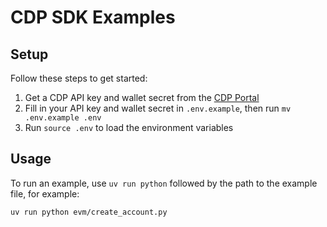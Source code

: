 # CDP SDK Examples

## Setup

Follow these steps to get started:

1. Get a CDP API key and wallet secret from the [CDP Portal](https://portal.cdp.coinbase.com/access/api)
2. Fill in your API key and wallet secret in `.env.example`, then run `mv .env.example .env`
3. Run `source .env` to load the environment variables

## Usage

To run an example, use `uv run python` followed by the path to the example file, for example:

```bash
uv run python evm/create_account.py
```
